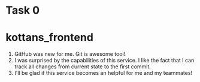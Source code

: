 # Task 0
# kottans_frontend
1. GitHub was new for me. Git is awesome tool!
2. I was surprised by the capabilities of this service. I like the fact that I can track all changes from current state to the first commit.
3. I'll be glad if this service becomes an helpful for me and my teammates!
